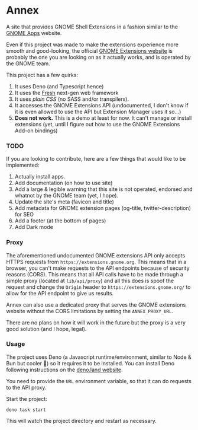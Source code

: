 # Annex

A site that provides GNOME Shell Extensions in a fashion similar to the [GNOME Apps](https://apps.gnome.org) website.

Even if this project was made to make the extensions experience more smooth and good-looking, the official [GNOME Extensions website](https://extensions.gnome.org) is probably the one you are looking on as it actually works, and is operated by the GNOME team.

This project has a few quirks:

1. It uses Deno (and Typescript hence)
2. It uses the [Fresh](https://fresh.deno.dev) next-gen web framework
3. It uses _plain CSS_ (no SASS and/or transpilers).
4. It accesses the GNOME Extensions API (undocumented, I don't know if it is even allowed to use the API but Extension Manager uses it so...)
5. **Does not work.** This is a demo at least for now. It can't manage or install extensions (yet, until I figure out how to use the GNOME Extensions Add-on bindings)

### TODO

If you are looking to contribute, here are a few things that would like to be implemented:

1. Actually install apps.
2. Add documentation (on how to use site)
3. Add a large & legible warning that this site is not operated, endorsed and whatnot by the GNOME team (yet, I hope).
4. Update the site's meta (favicon and title)
5. Add metadata for GNOME extension pages (og-title, twitter-description) for SEO
6. Add a footer (at the bottom of pages)
7. Add Dark mode

### Proxy

The aforementioned undocumented GNOME extensions API only accepts HTTPS requests from `https://extensions.gnome.org`. This means that in a browser, you can't make requests to the API endpoints because of security reasons (CORS). This means that all API calls have to be made through a simple proxy (located at `lib/api/proxy`) and all this does is spoof the request and change the `Origin` header to `https://extensions.gnome.org/` to allow for the API endpoint to give us results.

Annex can also use a dedicated proxy that serves the GNOME extensions website without the CORS limitations by setting the `ANNEX_PROXY_URL`.

There are no plans on how it will work in the future but the proxy is a very good solution (and I hope, legal).

### Usage


The project uses Deno (a Javascript runtime/environment, similar to Node & Bun but cooler 🦕) so it requires it to be installed. You can install Deno following instructions on the [deno.land website](https://deno.land).

You need to provide the `URL` environment variable, so that it can do requests to the API proxy.

Start the project:

```
deno task start
```

This will watch the project directory and restart as necessary.
